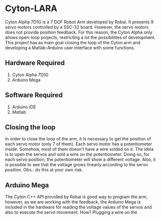 # Cyton-LARA
Cyton Alpha 7D1G is a 7 DOF Robot Arm developed by Robai. It presents 9 servo motors controlled by a SSC-32 board. However, the servo motors does not provide position feedback. For this reason, the Cyton Alpha only allows open-loop projects, restricting a lot the possibilities of development. This project has as main goal closing the loop of the Cyton arm and developing a Matlab-Arduino user interface with some functions.

## Hardware Required
1. Cyton Alpha 7D1G
2. Arduino Mega

## Software Required
1. Arduino IDE
2. Matlab

## Closing the loop
In order to close the loop of the arm, it is necessary to get the position of each servo motor (only 7 of them). Each servo motor has a potentiometer inside. Somehow, most of them doesn't have a wire solded on it. The ideia is to open the servos and sold a wire on the potentiometer. Doing so, for each servo position, the potentiometer will show a different voltage. Also, it is possible to see that the voltage grows linearly according to the servo position. Obs.: do this at your own risk.

## Arduino Mega
The Cyton C++ API provided by Robai is good way to program the arm, however, as we are working with the feedback, the Arduino Mega is included in the hardware for reading the voltage values of the servos and also to execute the servo movement. How? Plugging a wire on the 

